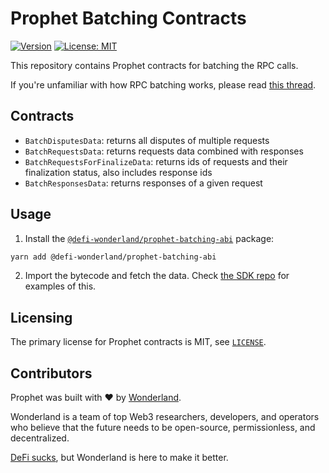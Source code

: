 # Prophet Batching Contracts

[![Version](https://img.shields.io/npm/v/@defi-wonderland/prophet-batching-abi?label=Version&tag=latest)](https://www.npmjs.com/package/@defi-wonderland/prophet-batching-abi)
[![License: MIT](https://img.shields.io/badge/License-MIT-blue.svg)](https://github.com/defi-wonderland/prophet-batching/blob/dev/LICENSE)

This repository contains Prophet contracts for batching the RPC calls.

If you're unfamiliar with how RPC batching works, please read [this thread](https://twitter.com/libevm/status/1610214982452449280).

## Contracts

- `BatchDisputesData`: returns all disputes of multiple requests
- `BatchRequestsData`: returns requests data combined with responses
- `BatchRequestsForFinalizeData`: returns ids of requests and their finalization status, also includes response ids
- `BatchResponsesData`: returns responses of a given request

## Usage

1. Install the [`@defi-wonderland/prophet-batching-abi`](https://www.npmjs.com/package/@defi-wonderland/prophet-batching-abi) package:

```bash
yarn add @defi-wonderland/prophet-batching-abi
```

2. Import the bytecode and fetch the data. Check [the SDK repo](https://github.com/defi-wonderland/prophet-sdk-private/tree/dev/src/batching) for examples of this.

## Licensing

The primary license for Prophet contracts is MIT, see [`LICENSE`](./LICENSE).

## Contributors

Prophet was built with ❤️ by [Wonderland](https://defi.sucks).

Wonderland is a team of top Web3 researchers, developers, and operators who believe that the future needs to be open-source, permissionless, and decentralized.

[DeFi sucks](https://defi.sucks), but Wonderland is here to make it better.
